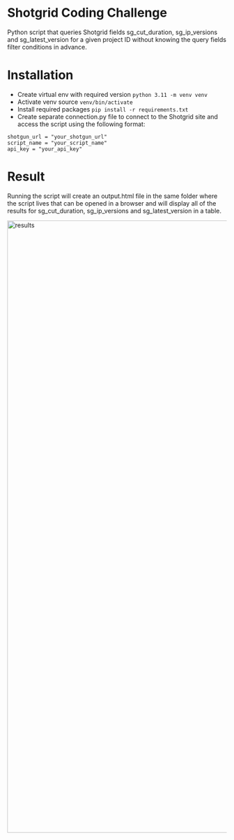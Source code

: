# Shotgrid Coding Challenge

Python script that queries Shotgrid fields sg_cut_duration, sg_ip_versions and sg_latest_version for a given project ID without knowing the query fields filter conditions in advance. 

# Installation
* Create virtual env with required version `python 3.11 -m venv venv`
* Activate venv source `venv/bin/activate`
* Install required packages `pip install -r requirements.txt`
* Create separate connection.py file to connect to the Shotgrid site and access the script using the following format: <br />
```
shotgun_url = "your_shotgun_url"
script_name = "your_script_name"
api_key = "your_api_key"
```

# Result
Running the script will create an output.html file in the same folder where the script lives that can be opened in a browser and will display all of the results for sg_cut_duration, sg_ip_versions and sg_latest_version in a table.
 
<img width="1405" alt="results" src="https://github.com/user-attachments/assets/616daf74-e06d-444b-9b90-db5e56e36307">
